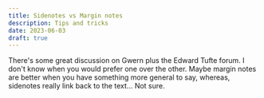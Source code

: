 ```yaml
---
title: Sidenotes vs Margin notes
description: Tips and tricks
date: 2023-06-03
draft: true
---
```


There's some great discussion on Gwern plus the Edward Tufte forum. I don't know when you would prefer one over the other. Maybe margin notes are better when you have something more general to say, whereas, sidenotes really link back to the text... Not sure.
